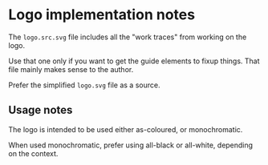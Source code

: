 Logo implementation notes
=========================

The `logo.src.svg` file includes all the "work traces" from working on the logo.

Use that one only if you want to get the guide elements to fixup things. That
file mainly makes sense to the author.

Prefer the simplified `logo.svg` file as a source.


Usage notes
-----------

The logo is intended to be used either as-coloured, or monochromatic.

When used monochromatic, prefer using all-black or all-white, depending
on the context.
